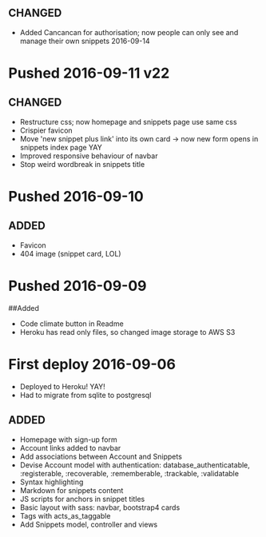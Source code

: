 ## CHANGED
- Added Cancancan for authorisation; now people can only see and manage their own snippets 2016-09-14 

# Pushed 2016-09-11 v22
## CHANGED
- Restructure css; now homepage and snippets page use same css
- Crispier favicon
- Move 'new snippet plus link' into its own card -> now new form opens in snippets index page YAY
- Improved responsive behaviour of navbar
- Stop weird wordbreak in snippets title  

# Pushed 2016-09-10 
## ADDED
- Favicon
- 404 image (snippet card, LOL)

# Pushed 2016-09-09
##Added 
- Code climate button in Readme
- Heroku has read only files, so changed image storage to AWS S3 

# First deploy 2016-09-06
- Deployed to Heroku! YAY!
- Had to migrate from sqlite to postgresql

## ADDED
- Homepage with sign-up form
- Account links added to navbar
- Add associations between Account and Snippets 
- Devise Account model with authentication: database_authenticatable, :registerable, :recoverable, :rememberable, :trackable, :validatable
- Syntax highlighting
- Markdown for snippets content 
- JS scripts for anchors in snippet titles
- Basic layout with sass: navbar, bootstrap4 cards
- Tags with acts_as_taggable
- Add Snippets model, controller and views
